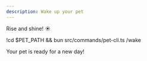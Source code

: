 ```yaml
---
description: Wake up your pet
---
```


Rise and shine! ☀️

!cd $PET_PATH && bun src/commands/pet-cli.ts /wake

Your pet is ready for a new day!
